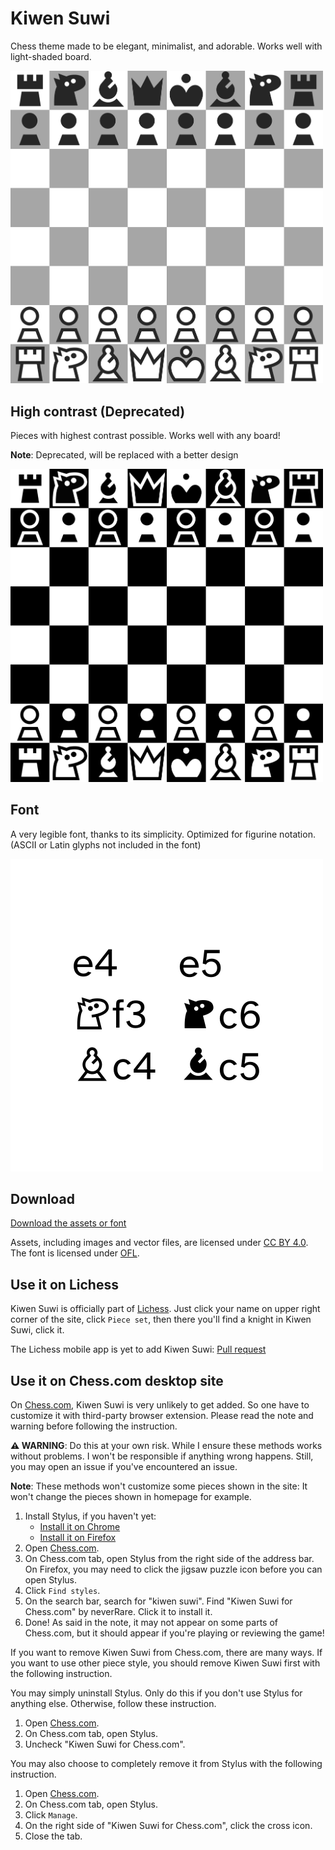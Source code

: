 # Kiwen Suwi

Chess theme made to be elegant, minimalist, and adorable. Works well with light-shaded board.

<img src="./version/latest/kiwen-suwi/preview.png" width="500" alt="Chess pieces in very simple design. White pieces are solid white shapes with black outline. Black pieces are just solid black shapes with no outline. Knights looks like sock puppet." />

## High contrast (Deprecated)

Pieces with highest contrast possible. Works well with any board!

**Note**: Deprecated, will be replaced with a better design

<img src="./version/latest/kiwen-suwi-high-contrast/preview.png" width="500" alt="Chess pieces using pure white and black shade. White pieces remained the same and black pieces have white outlines." />

## Font

A very legible font, thanks to its simplicity. Optimized for figurine notation. (ASCII or Latin glyphs not included in the font)

<img src="./version/latest/preview-font.png" width="500" alt="1. e4, e5, 2. Knight to f3, Knight to c6, 3. Bishop to c4, Bishop to c5" />

## Download

[Download the assets or font](https://github.com/neverRare/kiwen-suwi/releases)

Assets, including images and vector files, are licensed under [CC BY 4.0]. The font is licensed under [OFL].

[CC BY 4.0]: ./LICENSE-CC-BY-4.0
[OFL]: ./LICENSE-OFL

## Use it on Lichess

Kiwen Suwi is officially part of [Lichess]. Just click your name on upper right corner of the site, click `Piece set`, then there you'll find a knight in Kiwen Suwi, click it.

The Lichess mobile app is yet to add Kiwen Suwi: [Pull request]

[Lichess]: https://lichess.org/
[Pull request]: https://github.com/lichess-org/lichobile/pull/2344

## Use it on Chess.com desktop site

On [Chess.com], Kiwen Suwi is very unlikely to get added. So one have to customize it with third-party browser extension. Please read the note and warning before following the instruction.

**⚠ WARNING**: Do this at your own risk. While I ensure these methods works without problems. I won't be responsible if anything wrong happens. Still, you may open an issue if you've encountered an issue.

**Note**: These methods won't customize some pieces shown in the site: It won't change the pieces shown in homepage for example.

1. Install Stylus, if you haven't yet:
   - [Install it on Chrome](https://chrome.google.com/webstore/detail/stylus/clngdbkpkpeebahjckkjfobafhncgmne)
   - [Install it on Firefox](https://addons.mozilla.org/firefox/addon/styl-us/)
2. Open [Chess.com].
3. On Chess.com tab, open Stylus from the right side of the address bar. On Firefox, you may need to click the jigsaw puzzle icon before you can open Stylus.
4. Click `Find styles`.
5. On the search bar, search for "kiwen suwi". Find "Kiwen Suwi for Chess.com" by neverRare. Click it to install it.
6. Done! As said in the note, it may not appear on some parts of Chess.com, but it should appear if you're playing or reviewing the game!

If you want to remove Kiwen Suwi from Chess.com, there are many ways. If you want to use other piece style, you should remove Kiwen Suwi first with the following instruction.

You may simply uninstall Stylus. Only do this if you don't use Stylus for anything else. Otherwise, follow these instruction.

1. Open [Chess.com].
2. On Chess.com tab, open Stylus.
3. Uncheck "Kiwen Suwi for Chess.com".

You may also choose to completely remove it from Stylus with the following instruction.

1. Open [Chess.com].
2. On Chess.com tab, open Stylus.
3. Click `Manage`.
4. On the right side of "Kiwen Suwi for Chess.com", click the cross icon.
5. Close the tab.

[Chess.com]: https://www.chess.com/
